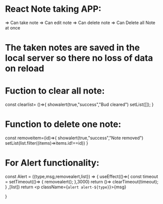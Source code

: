 # React Note taking APP:
=> Can take note
=> Can edit note
=> Can delete note
=> Can Delete all Note at once


# The taken notes are saved in the local server so there no loss of data on reload


# Fuction to clear all note:
  const clearlist= ()=>{
    showalert(true,"success","Bud cleared")
    setList([]);
  }

# Function to delete one note:
  const removeitem=(id)=>{
    showalert(true,"success","Note removed")
    setList(list.filter((items)=>items.id!==id))
  }

# For Alert functionality:
const Alert = ({type,msg,removealert,list}) => {
  useEffect(()=>{
    const timeout = setTimeout(()=>
    {
      removealert();
    },3000)
    return ()=> clearTimeout(timeout);
  }
  ,[list])
  return <p className={`alert alert-${type}`}>{msg}</p>
}


